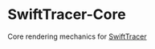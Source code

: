 SwiftTracer-Core
===========

Core rendering mechanics for [SwiftTracer](https://github.com/k0nserv/SwiftTracer)

